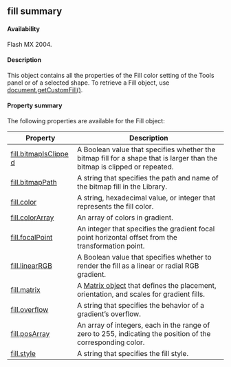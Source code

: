 ## fill summary

#### Availability

Flash MX 2004.

#### Description

This object contains all the properties of the Fill color setting of the Tools panel or of a selected shape. To retrieve a Fill object, use [document.getCustomFill()](../Document_object/docume74.md).

#### Property summary

The following properties are available for the Fill object:

| **Property**                                                            | **Description**                                                                                                           |
|-------------------------------------------------------------------------|---------------------------------------------------------------------------------------------------------------------------|
| [fill.bitmapIsClippe](#fill.bitmapIsClipped) [d](#fill.bitmapIsClipped) | A Boolean value that specifies whether the bitmap fill for a shape that is larger than the bitmap is clipped or repeated. |
| [fill.bitmapPath](../Fill_object/fill1.md)                                        | A string that specifies the path and name of the bitmap fill in the Library.                                              |
| [fill.color](../Fill_object/fill2.md)                                             | A string, hexadecimal value, or integer that represents the fill color.                                                   |
| [fill.colorArray](../Fill_object/fill3.md)                                        | An array of colors in gradient.                                                                                           |
| [fill.focalPoint](../Fill_object/fill4.md)                                        | An integer that specifies the gradient focal point horizontal offset from the transformation point.                       |
| [fill.linearRGB](../Fill_object/fill5.md)                                         | A Boolean value that specifies whether to render the fill as a linear or radial RGB gradient.                             |
| [fill.matrix](../Fill_object/fill6.md)                                            | A [Matrix object](../Matrix_object/matrix_summary.md) that defines the placement, orientation, and scales for gradient fills.                  |
| [fill.overflow](../Fill_object/fill7.md)                                          | A string that specifies the behavior of a gradient’s overflow.                                                            |
| [fill.posArray](../Fill_object/fill8.md)                                          | An array of integers, each in the range of zero to 255, indicating the position of the corresponding color.               |
| [fill.style](../Fill_object/fill9.md)                                             | A string that specifies the fill style.                                                                                   |

<span id="fill.bitmapIsClipped" class="anchor"></span>

